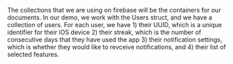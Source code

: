 The collections that we are using on firebase will be the containers for our documents. In our demo, we work with the Users struct, and we have a collection of users. For each user, we have 1) their UUID, which is a unique identifier for their iOS device 2) their streak, which is the number of consecutive days that they have used the app 3) their notification settings, which is whether they would like to revceive notifications, and 4) their list of selected features.

